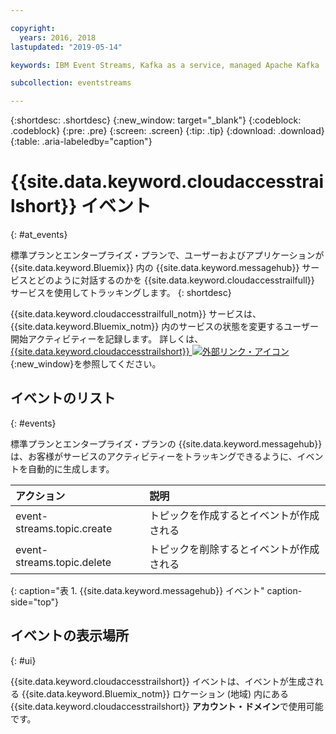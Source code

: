 ```yaml
---

copyright:
  years: 2016, 2018
lastupdated: "2019-05-14"

keywords: IBM Event Streams, Kafka as a service, managed Apache Kafka

subcollection: eventstreams

---
```


{:shortdesc: .shortdesc}
{:new_window: target="_blank"}
{:codeblock: .codeblock}
{:pre: .pre}
{:screen: .screen}
{:tip: .tip}
{:download: .download}
{:table: .aria-labeledby="caption"}

<!-- Name your file `at-events.md` and include it in the Reference nav group in your toc file. -->

# {{site.data.keyword.cloudaccesstrailshort}} イベント 
{: #at_events}

標準プランとエンタープライズ・プランで、ユーザーおよびアプリケーションが {{site.data.keyword.Bluemix}} 内の {{site.data.keyword.messagehub}} サービスとどのように対話するのかを {{site.data.keyword.cloudaccesstrailfull}} サービスを使用してトラッキングします。 
{: shortdesc}

{{site.data.keyword.cloudaccesstrailfull_notm}} サービスは、{{site.data.keyword.Bluemix_notm}} 内のサービスの状態を変更するユーザー開始アクティビティーを記録します。 詳しくは、[{{site.data.keyword.cloudaccesstrailshort}} ![外部リンク・アイコン](../../icons/launch-glyph.svg "外部リンク・アイコン")](/docs/services/Activity-Tracker-with-LogDNA?topic=logdnaat-getting-started#getting-started){:new_window}を参照してください。

<!-- You can create different sections to group events by area. -->

## イベントのリスト
{: #events}

<!-- Make sure you introduce the table with a detailed description that immediately precedes it. For example, see https://cloud.ibm.com/docs/services/cloud-activity-tracker/services?topic=cloud-activity-tracker-cf#catalog. -->

標準プランとエンタープライズ・プランの {{site.data.keyword.messagehub}} は、お客様がサービスのアクティビティーをトラッキングできるように、イベントを自動的に生成します。

| アクション | 説明 |
|:-------|:------------|
| event-streams.topic.create | トピックを作成するとイベントが作成される|
| event-streams.topic.delete | トピックを削除するとイベントが作成される|
{: caption="表 1. {{site.data.keyword.messagehub}} イベント" caption-side="top"}

## イベントの表示場所
{: #ui}

<!-- For example, choose one of the following two options. -->

<!-- Option 2: Add the following sentence if your service sends events to the account domain. -->

{{site.data.keyword.cloudaccesstrailshort}} イベントは、イベントが生成される {{site.data.keyword.Bluemix_notm}} ロケーション (地域) 内にある {{site.data.keyword.cloudaccesstrailshort}} **アカウント・ドメイン**で使用可能です。










